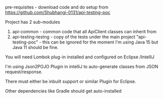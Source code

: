 pre-requisites - download code and do setup from https://github.com/Shubhangi-0131/api-testing-poc

Project has 2 sub-modules 

1) api-common - common code that all ApiClient classes can inherit from
2) api-testing-testng - copy of the tests under the main project "api-testing-poc" - this can be ignored for the moment
I'm using Java 15 but Java 11 should be fine.

You will need Lombok plug-in installed and configured on Eclipse /IntelliJ

I'm using Json2POJO Plugin in intelliJ to auto-generate classes from JSON request/response. 

There must either be inbuilt support or similar Plugin for Eclipse.

Other dependencies like Gradle should get auto-installed
